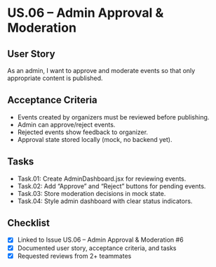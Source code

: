 # US.06 – Admin Approval & Moderation

## User Story
As an admin, I want to approve and moderate events so that only appropriate content is published.

## Acceptance Criteria
- Events created by organizers must be reviewed before publishing.
- Admin can approve/reject events.
- Rejected events show feedback to organizer.
- Approval state stored locally (mock, no backend yet).

## Tasks
- Task.01: Create AdminDashboard.jsx for reviewing events.
- Task.02: Add “Approve” and “Reject” buttons for pending events.
- Task.03: Store moderation decisions in mock state.
- Task.04: Style admin dashboard with clear status indicators.

## Checklist
- [x] Linked to Issue US.06 – Admin Approval & Moderation #6
- [x] Documented user story, acceptance criteria, and tasks
- [x] Requested reviews from 2+ teammates
